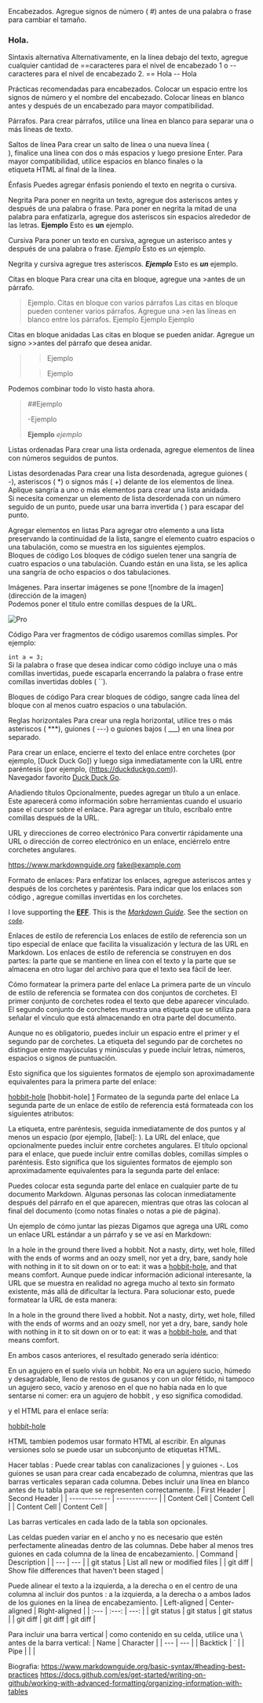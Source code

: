 Encabezados.
Agregue signos de número ( #) antes de una palabra o frase para cambiar el tamaño.
### Hola.   

Sintaxis alternativa
Alternativamente, en la línea debajo del texto, agregue cualquier cantidad de ==caracteres para el nivel de encabezado 1 o --caracteres para el nivel de encabezado 2.
== Hola
-- Hola   

Prácticas recomendadas para encabezados.
Colocar un espacio entre los signos de número y el nombre del encabezado.
Colocar líneas en blanco antes y después de un encabezado para mayor compatibilidad.  

Párrafos.
Para crear párrafos, utilice una línea en blanco para separar una o más líneas de texto.  

Saltos de línea
Para crear un salto de línea o una nueva línea ( <br>), finalice una línea con dos o más espacios y luego presione Enter.
Para mayor compatibilidad, utilice espacios en blanco finales o la <br>etiqueta HTML al final de la línea.  

Énfasis
Puedes agregar énfasis poniendo el texto en negrita o cursiva.  

Negrita
Para poner en negrita un texto, agregue dos asteriscos antes y después de una palabra o frase. Para poner en negrita la mitad de una palabra para enfatizarla, agregue dos asteriscos sin espacios alrededor de las letras.
**Ejemplo**
Esto es **un** ejemplo.  

Cursiva
Para poner un texto en cursiva, agregue un asterisco antes y después de una palabra o frase.
*Ejemplo*
Esto es *un* ejemplo. 

Negrita y cursiva
agregue tres asteriscos.
***Ejemplo***
Esto es ***un*** ejemplo.  


Citas en bloque
Para crear una cita en bloque, agregue una >antes de un párrafo.
>Ejemplo.
Citas en bloque con varios párrafos
Las citas en bloque pueden contener varios párrafos. Agregue una >en las líneas en blanco entre los párrafos.
>Ejemplo
>Ejemplo
>Ejemplo


Citas en bloque anidadas
Las citas en bloque se pueden anidar. Agregue un signo >>antes del párrafo que desea anidar.
>>Ejemplo
>
>>Ejemplo

Podemos combinar todo lo visto hasta ahora.
>##Ejemplo
>
>-Ejemplo
>
>**Ejemplo** *ejemplo*


Listas ordenadas
Para crear una lista ordenada, agregue elementos de línea con números seguidos de puntos.  


Listas desordenadas
Para crear una lista desordenada, agregue guiones ( -), asteriscos ( *) o signos más ( +) delante de los elementos de línea. Aplique sangría a uno o más elementos para crear una lista anidada.  
Si necesita comenzar un elemento de lista desordenada con un número seguido de un punto, puede usar una barra invertida ( \) para escapar del punto.  

Agregar elementos en listas
Para agregar otro elemento a una lista preservando la continuidad de la lista, sangre el elemento cuatro espacios o una tabulación, como se muestra en los siguientes ejemplos.  
Bloques de código
Los bloques de código suelen tener una sangría de cuatro espacios o una tabulación. Cuando están en una lista, se les aplica una sangría de ocho espacios o dos tabulaciones.  


Imágenes.
Para insertar imágenes se pone ![nombre de la imagen](dirección de la imagen)  
Podemos poner el titulo entre comillas despues de la URL.


![Pro](https://encrypted-tbn0.gstatic.com/images?q=tbn:ANd9GcSOI8Tcm49SjyeMvrB7J7QydOMvQ5MmKpRitg&s)  


Código
Para ver fragmentos de código usaremos comillas simples. Por ejemplo:

  `int a = 3;`  
  Si la palabra o frase que desea indicar como código incluye una o más comillas invertidas, puede escaparla encerrando la palabra o frase entre comillas invertidas dobles ( ``).  

  Bloques de código
Para crear bloques de código, sangre cada línea del bloque con al menos cuatro espacios o una tabulación.  

  
Reglas horizontales
Para crear una regla horizontal, utilice tres o más asteriscos ( ***), guiones ( ---) o guiones bajos ( ___) en una línea por separado.  

Para crear un enlace, encierre el texto del enlace entre corchetes (por ejemplo, [Duck Duck Go]) y luego siga inmediatamente con la URL entre paréntesis (por ejemplo, (https://duckduckgo.com)).  
Navegador favorito [Duck Duck Go](https://duckduckgo.com).  


Añadiendo títulos
Opcionalmente, puedes agregar un título a un enlace. Este aparecerá como información sobre herramientas cuando el usuario pase el cursor sobre el enlace. Para agregar un título, escríbalo entre comillas después de la URL.  

URL y direcciones de correo electrónico
Para convertir rápidamente una URL o dirección de correo electrónico en un enlace, enciérrelo entre corchetes angulares.

<https://www.markdownguide.org>
<fake@example.com>  

Formato de enlaces:
Para enfatizar los enlaces, agregue asteriscos antes y después de los corchetes y paréntesis. Para indicar que los enlaces son código , agregue comillas invertidas en los corchetes.

I love supporting the **[EFF](https://eff.org)**.
This is the *[Markdown Guide](https://www.markdownguide.org)*.
See the section on [`code`](#code).


Enlaces de estilo de referencia
Los enlaces de estilo de referencia son un tipo especial de enlace que facilita la visualización y lectura de las URL en Markdown. Los enlaces de estilo de referencia se construyen en dos partes: la parte que se mantiene en línea con el texto y la parte que se almacena en otro lugar del archivo para que el texto sea fácil de leer.

Cómo formatear la primera parte del enlace
La primera parte de un vínculo de estilo de referencia se formatea con dos conjuntos de corchetes. El primer conjunto de corchetes rodea el texto que debe aparecer vinculado. El segundo conjunto de corchetes muestra una etiqueta que se utiliza para señalar el vínculo que está almacenando en otra parte del documento.

Aunque no es obligatorio, puedes incluir un espacio entre el primer y el segundo par de corchetes. La etiqueta del segundo par de corchetes no distingue entre mayúsculas y minúsculas y puede incluir letras, números, espacios o signos de puntuación.

Esto significa que los siguientes formatos de ejemplo son aproximadamente equivalentes para la primera parte del enlace:

[hobbit-hole][1]
[hobbit-hole] [1]
Formateo de la segunda parte del enlace
La segunda parte de un enlace de estilo de referencia está formateada con los siguientes atributos:

La etiqueta, entre paréntesis, seguida inmediatamente de dos puntos y al menos un espacio (por ejemplo, [label]: ).
La URL del enlace, que opcionalmente puedes incluir entre corchetes angulares.
El título opcional para el enlace, que puede incluir entre comillas dobles, comillas simples o paréntesis.
Esto significa que los siguientes formatos de ejemplo son aproximadamente equivalentes para la segunda parte del enlace:

[1]: https://en.wikipedia.org/wiki/Hobbit#Lifestyle
[1]: https://en.wikipedia.org/wiki/Hobbit#Lifestyle "Hobbit lifestyles"
[1]: https://en.wikipedia.org/wiki/Hobbit#Lifestyle 'Hobbit lifestyles'
[1]: https://en.wikipedia.org/wiki/Hobbit#Lifestyle (Hobbit lifestyles)
[1]: <https://en.wikipedia.org/wiki/Hobbit#Lifestyle> "Hobbit lifestyles"
[1]: <https://en.wikipedia.org/wiki/Hobbit#Lifestyle> 'Hobbit lifestyles'
[1]: <https://en.wikipedia.org/wiki/Hobbit#Lifestyle> (Hobbit lifestyles)
Puedes colocar esta segunda parte del enlace en cualquier parte de tu documento Markdown. Algunas personas las colocan inmediatamente después del párrafo en el que aparecen, mientras que otras las colocan al final del documento (como notas finales o notas a pie de página).

Un ejemplo de cómo juntar las piezas
Digamos que agrega una URL como un enlace URL estándar a un párrafo y se ve así en Markdown:

In a hole in the ground there lived a hobbit. Not a nasty, dirty, wet hole, filled with the ends
of worms and an oozy smell, nor yet a dry, bare, sandy hole with nothing in it to sit down on or to
eat: it was a [hobbit-hole](https://en.wikipedia.org/wiki/Hobbit#Lifestyle "Hobbit lifestyles"), and that means comfort.
Aunque puede indicar información adicional interesante, la URL que se muestra en realidad no agrega mucho al texto sin formato existente, más allá de dificultar la lectura. Para solucionar esto, puede formatear la URL de esta manera:

In a hole in the ground there lived a hobbit. Not a nasty, dirty, wet hole, filled with the ends
of worms and an oozy smell, nor yet a dry, bare, sandy hole with nothing in it to sit down on or to
eat: it was a [hobbit-hole][1], and that means comfort.

[1]: <https://en.wikipedia.org/wiki/Hobbit#Lifestyle> "Hobbit lifestyles"
En ambos casos anteriores, el resultado generado sería idéntico:

En un agujero en el suelo vivía un hobbit. No era un agujero sucio, húmedo y desagradable, lleno de restos de gusanos y con un olor fétido, ni tampoco un agujero seco, vacío y arenoso en el que no había nada en lo que sentarse ni comer: era un agujero de hobbit , y eso significa comodidad.

y el HTML para el enlace sería:

<a href="https://en.wikipedia.org/wiki/Hobbit#Lifestyle" title="Hobbit lifestyles">hobbit-hole</a>  

HTML
tambien podemos usar formato HTML al escribir. En algunas versiones solo se puede usar un subconjunto de etiquetas HTML.  

Hacer tablas :
Puede crear tablas con canalizaciones | y guiones -. Los guiones se usan para crear cada encabezado de columna, mientras que las barras verticales separan cada columna. Debes incluir una línea en blanco antes de tu tabla para que se representen correctamente.
| First Header  | Second Header |
| ------------- | ------------- |
| Content Cell  | Content Cell  |
| Content Cell  | Content Cell  |  

Las barras verticales en cada lado de la tabla son opcionales.

Las celdas pueden variar en el ancho y no es necesario que estén perfectamente alineadas dentro de las columnas. Debe haber al menos tres guiones en cada columna de la línea de encabezamiento.
| Command | Description |
| --- | --- |
| git status | List all new or modified files |
| git diff | Show file differences that haven't been staged |  

Puede alinear el texto a la izquierda, a la derecha o en el centro de una columna al incluir dos puntos : a la izquierda, a la derecha o a ambos lados de los guiones en la línea de encabezamiento.
| Left-aligned | Center-aligned | Right-aligned |
| :---         |     :---:      |          ---: |
| git status   | git status     | git status    |
| git diff     | git diff       | git diff      |  

Para incluir una barra vertical | como contenido en su celda, utilice una \ antes de la barra vertical:
| Name     | Character |
| ---      | ---       |
| Backtick | `         |
| Pipe     | \|        |  

























Biografia:
https://www.markdownguide.org/basic-syntax/#heading-best-practices
https://docs.github.com/es/get-started/writing-on-github/working-with-advanced-formatting/organizing-information-with-tables
